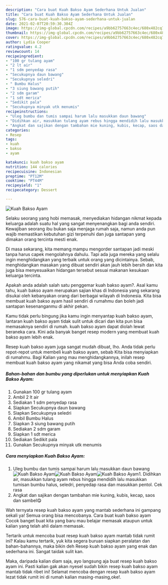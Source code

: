 ```yaml
---
description: "Cara buat Kuah Bakso Ayam Sederhana Untuk Jualan"
title: "Cara buat Kuah Bakso Ayam Sederhana Untuk Jualan"
slug: 576-cara-buat-kuah-bakso-ayam-sederhana-untuk-jualan
date: 2021-02-07T20:59:30.304Z
image: https://img-global.cpcdn.com/recipes/a9bb62757663c4ec/680x482cq70/kuah-bakso-ayam-foto-resep-utama.jpg
thumbnail: https://img-global.cpcdn.com/recipes/a9bb62757663c4ec/680x482cq70/kuah-bakso-ayam-foto-resep-utama.jpg
cover: https://img-global.cpcdn.com/recipes/a9bb62757663c4ec/680x482cq70/kuah-bakso-ayam-foto-resep-utama.jpg
author: Lydia Cooper
ratingvalue: 4.2
reviewcount: 14
recipeingredient:
- "100 gr tulang ayam"
- "2 lt air"
- "1 sdm penyedap rasa"
- "Secukupnya daun bawang"
- "Secukupnya seledri"
- " Bumbu Halus"
- "3 siung bawang putih"
- "2 sdm garam"
- "1 sdt merica"
- "Sedikit pala"
- "Secukupnya minyak utk menumis"
recipeinstructions:
- "Uleg bumbu dan tumis sampai harum lalu masukkan daun bawang"
- "Didihkan air, masukkan tulang ayam rebus hingga mendidih lalu masukkan tumisan bumbu halus, seledri, penyedap rasa dan masukkan pentol. Cek rasa"
- "Angkat dan sajikan dengan tambahan mie kuning, kubis, kecap, saos dan sambel😋"
categories:
- Resep
tags:
- kuah
- bakso
- ayam

katakunci: kuah bakso ayam 
nutrition: 144 calories
recipecuisine: Indonesian
preptime: "PT12M"
cooktime: "PT44M"
recipeyield: "1"
recipecategory: Dessert

---
```



![Kuah Bakso Ayam](https://img-global.cpcdn.com/recipes/a9bb62757663c4ec/680x482cq70/kuah-bakso-ayam-foto-resep-utama.jpg)

Selaku seorang yang hobi memasak, menyediakan hidangan nikmat kepada keluarga adalah suatu hal yang sangat menyenangkan bagi anda sendiri. Kewajiban seorang ibu bukan saja menjaga rumah saja, namun anda pun wajib memastikan kebutuhan gizi terpenuhi dan juga santapan yang dimakan orang tercinta mesti enak.

Di masa  sekarang, kita memang mampu mengorder santapan jadi meski tanpa harus capek mengolahnya dahulu. Tapi ada juga mereka yang selalu ingin menghidangkan yang terbaik untuk orang yang dicintainya. Sebab, menghidangkan masakan yang dibuat sendiri akan jauh lebih bersih dan kita juga bisa menyesuaikan hidangan tersebut sesuai makanan kesukaan keluarga tercinta. 



Apakah anda adalah salah satu penggemar kuah bakso ayam?. Asal kamu tahu, kuah bakso ayam merupakan sajian khas di Indonesia yang sekarang disukai oleh kebanyakan orang dari berbagai wilayah di Indonesia. Kita bisa membuat kuah bakso ayam hasil sendiri di rumahmu dan boleh jadi santapan kesenanganmu di akhir pekan.

Kamu tidak perlu bingung jika kamu ingin menyantap kuah bakso ayam, lantaran kuah bakso ayam tidak sulit untuk dicari dan kita pun bisa memasaknya sendiri di rumah. kuah bakso ayam dapat diolah lewat beraneka cara. Kini ada banyak banget resep modern yang membuat kuah bakso ayam lebih enak.

Resep kuah bakso ayam juga sangat mudah dibuat, lho. Anda tidak perlu repot-repot untuk membeli kuah bakso ayam, sebab Kita bisa menyiapkan di rumahmu. Bagi Kalian yang mau menghidangkannya, inilah resep membuat kuah bakso ayam yang nikamat yang bisa Anda coba sendiri.

<!--inarticleads1-->

##### Bahan-bahan dan bumbu yang diperlukan untuk menyiapkan Kuah Bakso Ayam:

1. Gunakan 100 gr tulang ayam
1. Ambil 2 lt air
1. Sediakan 1 sdm penyedap rasa
1. Siapkan Secukupnya daun bawang
1. Siapkan Secukupnya seledri
1. Ambil  Bumbu Halus
1. Siapkan 3 siung bawang putih
1. Sediakan 2 sdm garam
1. Siapkan 1 sdt merica
1. Sediakan Sedikit pala
1. Gunakan Secukupnya minyak utk menumis




<!--inarticleads2-->

##### Cara menyiapkan Kuah Bakso Ayam:

1. Uleg bumbu dan tumis sampai harum lalu masukkan daun bawang
<img src="https://img-global.cpcdn.com/steps/05662397dd0b1783/160x128cq70/kuah-bakso-ayam-langkah-memasak-1-foto.jpg" alt="Kuah Bakso Ayam"><img src="https://img-global.cpcdn.com/steps/9873260bafa082c0/160x128cq70/kuah-bakso-ayam-langkah-memasak-1-foto.jpg" alt="Kuah Bakso Ayam"><img src="https://img-global.cpcdn.com/steps/1af844ca451e1217/160x128cq70/kuah-bakso-ayam-langkah-memasak-1-foto.jpg" alt="Kuah Bakso Ayam">1. Didihkan air, masukkan tulang ayam rebus hingga mendidih lalu masukkan tumisan bumbu halus, seledri, penyedap rasa dan masukkan pentol. Cek rasa
1. Angkat dan sajikan dengan tambahan mie kuning, kubis, kecap, saos dan sambel😋




Wah ternyata resep kuah bakso ayam yang mantab sederhana ini gampang sekali ya! Semua orang bisa mencobanya. Cara buat kuah bakso ayam Cocok banget buat kita yang baru mau belajar memasak ataupun untuk kalian yang telah ahli dalam memasak.

Tertarik untuk mencoba buat resep kuah bakso ayam mantab tidak rumit ini? Kalau kamu tertarik, yuk kita segera buruan siapkan peralatan dan bahan-bahannya, maka bikin deh Resep kuah bakso ayam yang enak dan sederhana ini. Sangat taidak sulit kan. 

Maka, daripada kalian diam saja, ayo langsung aja buat resep kuah bakso ayam ini. Pasti kalian gak akan nyesel sudah bikin resep kuah bakso ayam mantab tidak ribet ini! Selamat mencoba dengan resep kuah bakso ayam lezat tidak rumit ini di rumah kalian masing-masing,oke!.

